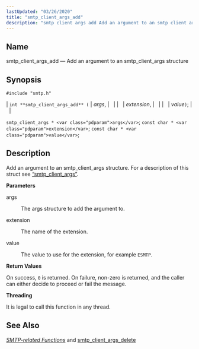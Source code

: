 ```yaml
---
lastUpdated: "03/26/2020"
title: "smtp_client_args_add"
description: "smtp client args add Add an argument to an smtp client args structure int smtp client args add args extension value smtp client args args const char extension const char value Add an argument to an smtp client args structure For a description of this struct see Section 68 81..."
---
```


<a name="apis.smtp_client_args_add"></a> 
## Name

smtp_client_args_add — Add an argument to an smtp_client_args structure

## Synopsis

`#include "smtp.h"`

| `int **smtp_client_args_add** (` | <var class="pdparam">args</var>, |   |
|   | <var class="pdparam">extension</var>, |   |
|   | <var class="pdparam">value</var>`)`; |   |

`smtp_client_args * <var class="pdparam">args</var>`;
`const char * <var class="pdparam">extension</var>`;
`const char * <var class="pdparam">value</var>`;<a name="idp61835952"></a> 
## Description

Add an argument to an smtp_client_args structure. For a description of this struct see [“smtp_client_args”](/momentum/3/3-api/structs-smtp-client-args).

**<a name="idp61837808"></a> Parameters**

<dl class="variablelist">

<dt>args</dt>

<dd>

The args structure to add the argument to.

</dd>

<dt>extension</dt>

<dd>

The name of the extension.

</dd>

<dt>value</dt>

<dd>

The value to use for the extension, for example `ESMTP`.

</dd>

</dl>

**<a name="idp61844720"></a> Return Values**

On success, `0` is returned. On failure, non-zero is returned, and the caller can either decide to proceed or fail the message.

**<a name="idp61846176"></a> Threading**

It is legal to call this function in any thread.

<a name="idp61847728"></a> 
## See Also

[*SMTP-related Functions*](/momentum/3/3-api/smtp) and [smtp_client_args_delete](/momentum/3/3-api/apis-smtp-client-args-delete)